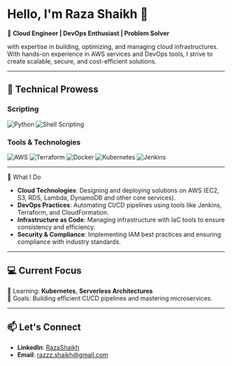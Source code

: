 # Hello, I'm Raza Shaikh 👋  
🚀 **Cloud Engineer | DevOps Enthusiast | Problem Solver**  

with expertise in building, optimizing, and managing cloud infrastructures. With hands-on experience in AWS services and DevOps tools, I strive to create scalable, secure, and cost-efficient solutions.

---

## 🌟 **Technical Prowess**

### **Scripting**
![Python](https://img.shields.io/badge/-Python-3776AB?style=flat-square&logo=python&logoColor=white)
![Shell Scripting](https://img.shields.io/badge/-Shell_Scripting-4EAA25?style=flat-square&logo=gnu-bash&logoColor=white)

### **Tools & Technologies**
![AWS](https://img.shields.io/badge/-AWS-FF9900?style=flat-square&logo=amazon-aws&logoColor=white)
![Terraform](https://img.shields.io/badge/-Terraform-7B42BC?style=flat-square&logo=terraform&logoColor=white)
![Docker](https://img.shields.io/badge/-Docker-2496ED?style=flat-square&logo=docker&logoColor=white)
![Kubernetes](https://img.shields.io/badge/-Kubernetes-326CE5?style=flat-square&logo=kubernetes&logoColor=white)
![Jenkins](https://img.shields.io/badge/-Jenkins-D24939?style=flat-square&logo=jenkins&logoColor=white)

---

🚀 What I Do

- **Cloud Technologies**: Designing and deploying solutions on AWS (EC2, S3, RDS, Lambda, DynamoDB and other core services).
- **DevOps Practices**: Automating CI/CD pipelines using tools like Jenkins, Terraform, and CloudFormation.
- **Infrastructure as Code**: Managing infrastructure with IaC tools to ensure consistency and efficiency.
- **Security & Compliance**: Implementing IAM best practices and ensuring compliance with industry standards.

---

## 💻 **Current Focus**
🌱 Learning: **Kubernetes**, **Serverless Architectures**  
🎯 Goals: Building efficient CI/CD pipelines and mastering microservices.

---

## 📫 **Let's Connect**

- **LinkedIn**: [RazaShaikh](https://www.linkedin.com/in/raza-shaikh-95493114a/)
- **Email**: [razzz.shaikh@gmail.com](mailto:razzz.shaikh@gmail.com)
